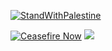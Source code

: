 [![StandWithPalestine](https://raw.githubusercontent.com/karim-eg/StandWithPalestine/main/assets/palestine_badge.svg)](https://www.youtube.com/watch?v=kPE6vbKix6A) 

[![Ceasefire Now](https://badge.techforpalestine.org/default)](https://data.techforpalestine.org/)
![](https://hit.yhype.me/github/profile?user_id=99251251)
